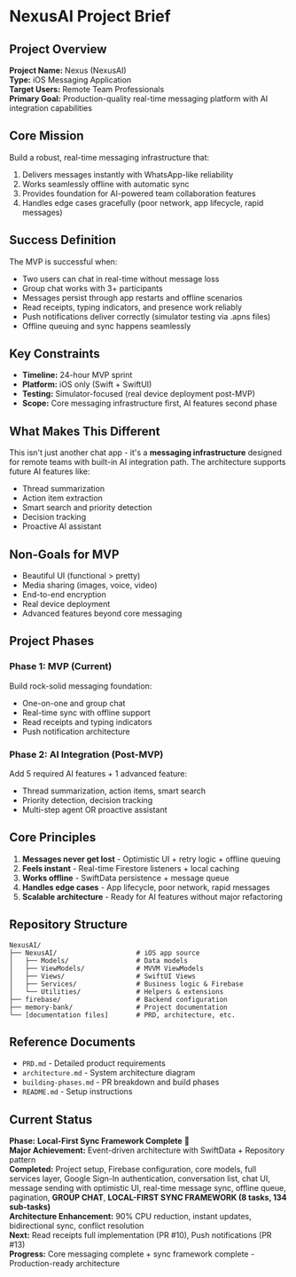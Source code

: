 # NexusAI Project Brief

## Project Overview

**Project Name:** Nexus (NexusAI)  
**Type:** iOS Messaging Application  
**Target Users:** Remote Team Professionals  
**Primary Goal:** Production-quality real-time messaging platform with AI integration capabilities

## Core Mission

Build a robust, real-time messaging infrastructure that:
1. Delivers messages instantly with WhatsApp-like reliability
2. Works seamlessly offline with automatic sync
3. Provides foundation for AI-powered team collaboration features
4. Handles edge cases gracefully (poor network, app lifecycle, rapid messages)

## Success Definition

The MVP is successful when:
- Two users can chat in real-time without message loss
- Group chat works with 3+ participants
- Messages persist through app restarts and offline scenarios
- Read receipts, typing indicators, and presence work reliably
- Push notifications deliver correctly (simulator testing via .apns files)
- Offline queuing and sync happens seamlessly

## Key Constraints

- **Timeline:** 24-hour MVP sprint
- **Platform:** iOS only (Swift + SwiftUI)
- **Testing:** Simulator-focused (real device deployment post-MVP)
- **Scope:** Core messaging infrastructure first, AI features second phase

## What Makes This Different

This isn't just another chat app - it's a **messaging infrastructure** designed for remote teams with built-in AI integration path. The architecture supports future AI features like:
- Thread summarization
- Action item extraction
- Smart search and priority detection
- Decision tracking
- Proactive AI assistant

## Non-Goals for MVP

- Beautiful UI (functional > pretty)
- Media sharing (images, voice, video)
- End-to-end encryption
- Real device deployment
- Advanced features beyond core messaging

## Project Phases

### Phase 1: MVP (Current)
Build rock-solid messaging foundation:
- One-on-one and group chat
- Real-time sync with offline support
- Read receipts and typing indicators
- Push notification architecture

### Phase 2: AI Integration (Post-MVP)
Add 5 required AI features + 1 advanced feature:
- Thread summarization, action items, smart search
- Priority detection, decision tracking
- Multi-step agent OR proactive assistant

## Core Principles

1. **Messages never get lost** - Optimistic UI + retry logic + offline queuing
2. **Feels instant** - Real-time Firestore listeners + local caching
3. **Works offline** - SwiftData persistence + message queue
4. **Handles edge cases** - App lifecycle, poor network, rapid messages
5. **Scalable architecture** - Ready for AI features without major refactoring

## Repository Structure

```
NexusAI/
├── NexusAI/                    # iOS app source
│   ├── Models/                 # Data models
│   ├── ViewModels/             # MVVM ViewModels
│   ├── Views/                  # SwiftUI Views
│   ├── Services/               # Business logic & Firebase
│   └── Utilities/              # Helpers & extensions
├── firebase/                   # Backend configuration
├── memory-bank/                # Project documentation
└── [documentation files]       # PRD, architecture, etc.
```

## Reference Documents

- `PRD.md` - Detailed product requirements
- `architecture.md` - System architecture diagram
- `building-phases.md` - PR breakdown and build phases
- `README.md` - Setup instructions

## Current Status

**Phase:** **Local-First Sync Framework Complete** 🎉  
**Major Achievement:** Event-driven architecture with SwiftData + Repository pattern  
**Completed:** Project setup, Firebase configuration, core models, full services layer, Google Sign-In authentication, conversation list, chat UI, message sending with optimistic UI, real-time message sync, offline queue, pagination, **GROUP CHAT**, **LOCAL-FIRST SYNC FRAMEWORK (8 tasks, 134 sub-tasks)**  
**Architecture Enhancement:** 90% CPU reduction, instant updates, bidirectional sync, conflict resolution  
**Next:** Read receipts full implementation (PR #10), Push notifications (PR #13)  
**Progress:** Core messaging complete + sync framework complete - Production-ready architecture

